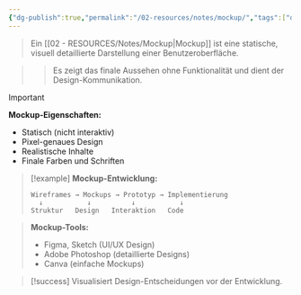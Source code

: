 ```yaml
---
{"dg-publish":true,"permalink":"/02-resources/notes/mockup/","tags":["design/visualisierung","prototyping/statisch"],"noteIcon":"","updated":"2025-10-29T12:59:08.356+01:00"}
---
```



>Ein [[02 - RESOURCES/Notes/Mockup\|Mockup]] ist eine statische, visuell detaillierte Darstellung einer Benutzeroberfläche.

>>Es zeigt das finale Aussehen ohne Funktionalität und dient der Design-Kommunikation.

>[!important] 
>**Mockup-Eigenschaften:**
>- Statisch (nicht interaktiv)
>- Pixel-genaues Design
>- Realistische Inhalte
>- Finale Farben und Schriften

>[!example] 
>**Mockup-Entwicklung:**
>```
>Wireframes → Mockups → Prototyp → Implementierung
>   ↓           ↓          ↓           ↓
>Struktur   Design   Interaktion   Code
>```

>**Mockup-Tools:**
>- Figma, Sketch (UI/UX Design)
>- Adobe Photoshop (detaillierte Designs)
>- Canva (einfache Mockups)

>[!success] 
>Visualisiert Design-Entscheidungen vor der Entwicklung.
